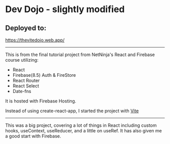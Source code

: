 # Dev Dojo - slightly modified

## Deployed to:

https://thevitedojo.web.app/

---

This is from the final tutorial project from NetNinja's React and Firebase course utilizing:

- React
- Firebase(8.5) Auth & FireStore
- React Router
- React Select
- Date-fns

It is hosted with Firebase Hosting.

Instead of using create-react-app, I started the project with [Vite](https://vitejs.dev/)

---

This was a big project, covering a lot of things in React including custom hooks, useContext, useReducer, and a little on useRef. It has also given me a good start with Firebase.
